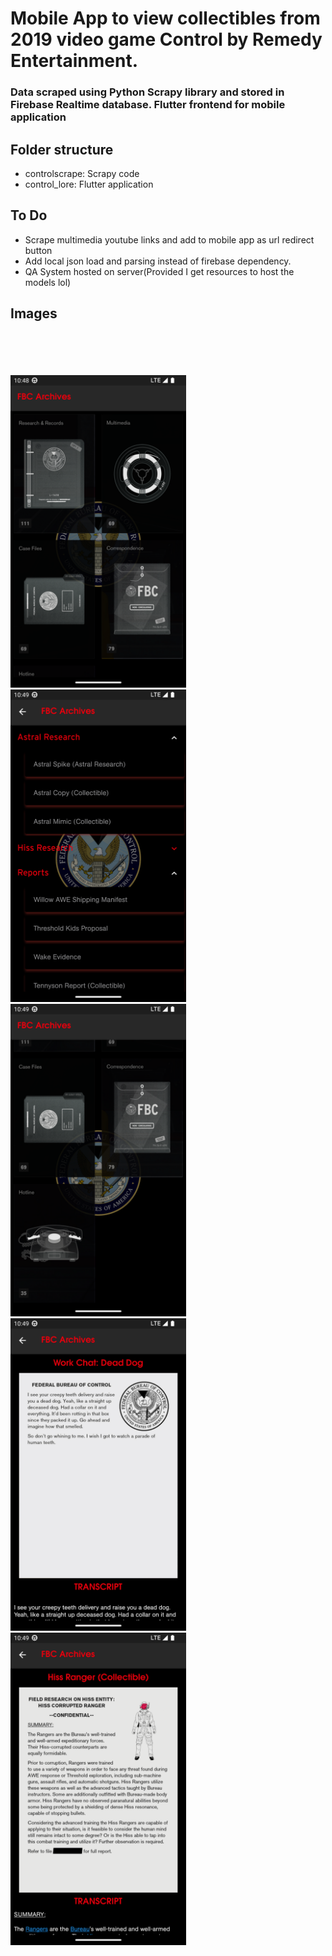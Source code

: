 # Mobile App to view collectibles from 2019 video game Control by Remedy Entertainment.

### Data scraped using Python Scrapy library and stored in Firebase Realtime database. Flutter frontend for mobile application

## Folder structure

- controlscrape: Scrapy code
- control_lore: Flutter application

## To Do
- Scrape multimedia youtube links and add to mobile app as url redirect button
- Add local json load and parsing instead of firebase dependency.
- QA System hosted on server(Provided I get resources to host the models lol)
## Images
<br></br>
<br></br>
<img src="images/Screenshot_1678166339.png" alt="screenshot 1" height="500"> 
<img src="images/Screenshot_1678166348.png" alt="screenshot 2" height="500"> 
<img src="images/Screenshot_1678166356.png" alt="screenshot 3" height="500"> 
<img src="images/Screenshot_1678166367.png" alt="screenshot 4" height="500"> 
<img src="images/Screenshot_1678166382.png" alt="screenshot 5" height="500"> 